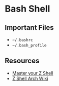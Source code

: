 Bash Shell
===============

Important Files
------------------
* `~/.bashrc`
* `~/.bash_profile`

Resources
-------------------
* [Master your Z Shell][1]
* [Z Shell Arch Wiki][2]

[1]: http://reasoniamhere.com/2014/01/11/outrageously-useful-tips-to-master-your-z-shell/
[2]: https://wiki.archlinux.org/index.php/zsh
